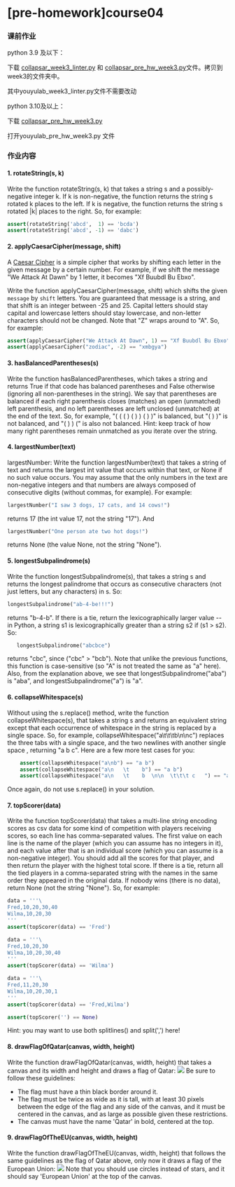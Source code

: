 # \[pre-homework]course04

### 课前作业

python 3.9 及以下：

下载 [collapsar\_week3\_linter.py](https://ossp.pengjunjie.com/collapsar-homework-3-9/collapsar\_week3\_linter.py) 和 [collapsar\_pre\_hw\_week3.py](https://ossp.pengjunjie.com/collapsar-homework-3-9/collapsar\_pre\_hw\_week3.py)文件。拷贝到week3的文件夹中。

其中youyulab\_week3\_linter.py文件不需要改动

python 3.10及以上：

下载 [collapsar\_pre\_hw\_week3.py](https://ossp.pengjunjie.com/collapsar-homework-3-10/collapsar\_pre\_hw\_week3.py)

打开youyulab\_pre\_hw\_week3.py 文件

### 作业内容

#### 1. **rotateString(s, k)**

Write the function rotateString(s, k) that takes a string s and a possibly-negative integer k. If k is non-negative, the function returns the string s rotated k places to the left. If k is negative, the function returns the string s rotated |k| places to the right. So, for example:

```py
assert(rotateString('abcd',  1) == 'bcda')
assert(rotateString('abcd', -1) == 'dabc')
```

#### 2. **applyCaesarCipher(message, shift)**&#x20;

A [Caesar Cipher](https://en.wikipedia.org/wiki/Caesar\_cipher) is a simple cipher that works by shifting each letter in the given message by a certain number. For example, if we shift the message "We Attack At Dawn" by 1 letter, it becomes "Xf Buubdl Bu Ebxo".

Write the function applyCaesarCipher(message, shift) which shifts the given `message` by `shift` letters. You are guaranteed that message is a string, and that shift is an integer between -25 and 25. Capital letters should stay capital and lowercase letters should stay lowercase, and non-letter characters should not be changed. Note that "Z" wraps around to "A". So, for example:

```py
assert(applyCaesarCipher("We Attack At Dawn", 1) == "Xf Buubdl Bu Ebxo")
assert(applyCaesarCipher("zodiac", -2) == "xmbgya")
```

#### 3. **hasBalancedParentheses(s)**

Write the function hasBalancedParentheses, which takes a string and returns True if that code has balanced parentheses and False otherwise (ignoring all non-parentheses in the string). We say that parentheses are balanced if each right parenthesis closes (matches) an open (unmatched) left parenthesis, and no left parentheses are left unclosed (unmatched) at the end of the text. So, for example, "( ( ( ) ( ) ) ( ) )" is balanced, but "( ) )" is not balanced, and "( ) ) (" is also not balanced. Hint: keep track of how many right parentheses remain unmatched as you iterate over the string.

#### 4. **largestNumber(text)**

largestNumber: Write the function largestNumber(text) that takes a string of text and returns the largest int value that occurs within that text, or None if no such value occurs. You may assume that the only numbers in the text are non-negative integers and that numbers are always composed of consecutive digits (without commas, for example). For example:

```py
largestNumber("I saw 3 dogs, 17 cats, and 14 cows!")
```

returns 17 (the int value 17, not the string "17"). And

```py
largestNumber("One person ate two hot dogs!")
```

returns None (the value None, not the string "None").

#### 5. **longestSubpalindrome(s)**

Write the function longestSubpalindrome(s), that takes a string s and returns the longest palindrome that occurs as consecutive characters (not just letters, but any characters) in s. So:

```py
longestSubpalindrome("ab-4-be!!!") 
```

returns "b-4-b". If there is a tie, return the lexicographically larger value -- in Python, a string s1 is lexicographically greater than a string s2 if (s1 > s2). So:

```py
   longestSubpalindrome("abcbce") 
```

returns "cbc", since ("cbc" > "bcb"). Note that unlike the previous functions, this function is case-sensitive (so "A" is not treated the same as "a" here). Also, from the explanation above, we see that longestSubpalindrome("aba") is "aba", and longestSubpalindrome("a") is "a".

#### 6. **collapseWhitespace(s)**

Without using the s.replace() method, write the function collapseWhitespace(s), that takes a string s and returns an equivalent string except that each occurrence of whitespace in the string is replaced by a single space. So, for example, collapseWhitespace("a\t\t\tb\n\nc") replaces the three tabs with a single space, and the two newlines with another single space , returning "a b c". Here are a few more test cases for you:

```py
    assert(collapseWhitespace("a\nb") == "a b")
    assert(collapseWhitespace("a\n   \t    b") == "a b")
    assert(collapseWhitespace("a\n   \t    b  \n\n  \t\t\t c   ") == "a b c ")
```

Once again, do not use s.replace() in your solution.

#### 7. **topScorer(data)**

Write the function topScorer(data) that takes a multi-line string encoding scores as csv data for some kind of competition with players receiving scores, so each line has comma-separated values. The first value on each line is the name of the player (which you can assume has no integers in it), and each value after that is an individual score (which you can assume is a non-negative integer). You should add all the scores for that player, and then return the player with the highest total score. If there is a tie, return all the tied players in a comma-separated string with the names in the same order they appeared in the original data. If nobody wins (there is no data), return None (not the string "None"). So, for example:

```py
data = '''\
Fred,10,20,30,40
Wilma,10,20,30
'''
assert(topScorer(data) == 'Fred')

data = '''\
Fred,10,20,30
Wilma,10,20,30,40
'''
assert(topScorer(data) == 'Wilma')

data = '''\
Fred,11,20,30
Wilma,10,20,30,1
'''
assert(topScorer(data) == 'Fred,Wilma')

assert(topScorer('') == None)
```

Hint: you may want to use both splitlines() and split(',') here!

#### 8. **drawFlagOfQatar(canvas, width, height)**

Write the function drawFlagOfQatar(canvas, width, height) that takes a canvas and its width and height and draws a flag of Qatar: ![](http://ossp.pengjunjie.com/mweb/flagOfQatar.png) Be sure to follow these guidelines:

* The flag must have a thin black border around it.
* The flag must be twice as wide as it is tall, with at least 30 pixels between the edge of the flag and any side of the canvas, and it must be centered in the canvas, and as large as possible given these restrictions.
* The canvas must have the name 'Qatar' in bold, centered at the top.

#### 9. **drawFlagOfTheEU(canvas, width, height)**

Write the function drawFlagOfTheEU(canvas, width, height) that follows the same guidelines as the flag of Qatar above, only now it draws a flag of the European Union: ![](http://ossp.pengjunjie.com/mweb/flagOfTheEU.png) Note that you should use circles instead of stars, and it should say 'European Union' at the top of the canvas.
